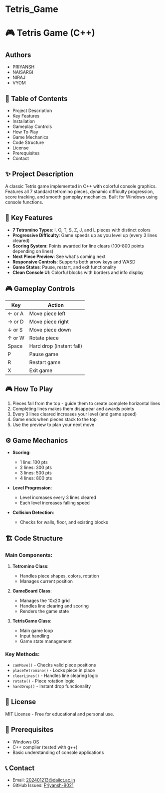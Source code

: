 # Tetris_Game
# 🎮 Tetris Game (C++)

## Authors
- PRIYANSH
- NAISARGI
- NIRAJ
- VYOM

## 📜 Table of Contents
- Project Description  
- Key Features  
- Installation  
- Gameplay Controls  
- How To Play  
- Game Mechanics  
- Code Structure  
- License  
- Prerequisites  
- Contact  

## ✨ Project Description  
A classic Tetris game implemented in C++ with colorful console graphics. Features all 7 standard tetromino pieces, dynamic difficulty progression, score tracking, and smooth gameplay mechanics. Built for Windows using console functions.

## 🌟 Key Features
- **7 Tetromino Types**: I, O, T, S, Z, J, and L pieces with distinct colors  
- **Progressive Difficulty**: Game speeds up as you level up (every 3 lines cleared)  
- **Scoring System**: Points awarded for line clears (100-800 points depending on lines)  
- **Next Piece Preview**: See what's coming next  
- **Responsive Controls**: Supports both arrow keys and WASD  
- **Game States**: Pause, restart, and exit functionality  
- **Clean Console UI**: Colorful blocks with borders and info display  


## 🎮 Gameplay Controls  
| Key          | Action                  |  
|--------------|-------------------------|  
| ← or A       | Move piece left         |  
| → or D       | Move piece right        |  
| ↓ or S       | Move piece down         |  
| ↑ or W       | Rotate piece            |  
| Space        | Hard drop (instant fall)|  
| P            | Pause game              |  
| R            | Restart game            |  
| X            | Exit game               |  

## 🎮 How To Play  
1. Pieces fall from the top - guide them to create complete horizontal lines  
2. Completing lines makes them disappear and awards points  
3. Every 3 lines cleared increases your level (and game speed)  
4. Game ends when pieces stack to the top  
5. Use the preview to plan your next move  

## ⚙️ Game Mechanics  
- **Scoring**:  
  - 1 line: 100 pts  
  - 2 lines: 300 pts  
  - 3 lines: 500 pts  
  - 4 lines: 800 pts  

- **Level Progression**:  
  - Level increases every 3 lines cleared  
  - Each level increases falling speed  

- **Collision Detection**:  
  - Checks for walls, floor, and existing blocks  

## 🏗️ Code Structure  
### Main Components:  
1. **Tetromino Class**:  
   - Handles piece shapes, colors, rotation  
   - Manages current position  

2. **GameBoard Class**:  
   - Manages the 10x20 grid  
   - Handles line clearing and scoring  
   - Renders the game state  

3. **TetrisGame Class**:  
   - Main game loop  
   - Input handling  
   - Game state management  

### Key Methods:  
- `canMove()` - Checks valid piece positions  
- `placeTetromino()` - Locks piece in place  
- `clearLines()` - Handles line clearing logic  
- `rotate()` - Piece rotation logic  
- `hardDrop()` - Instant drop functionality  

## 📜 License  
MIT License - Free for educational and personal use.  

## 🧰 Prerequisites  
- Windows OS  
- C++ compiler (tested with g++)  
- Basic understanding of console applications  

## 📞 Contact  
- Email: [202401213@daiict.ac.in](mailto:202401213@daiict.ac.in)  
- GitHub Issues: [Priyansh-9021](https://github.com/Priyansh-9021/Tetris_Game)  
